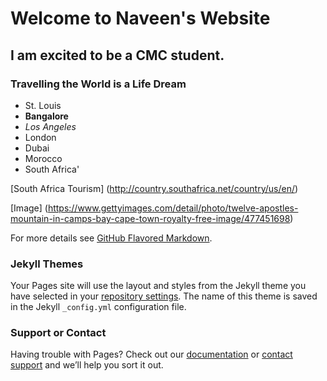 # Welcome to Naveen's Website

## I am excited to be a CMC student. 

### Travelling the World is a Life Dream 

- St. Louis
- **Bangalore**
- _Los Angeles_
- London 
- Dubai
- Morocco 
- South Africa'

[South Africa Tourism] (http://country.southafrica.net/country/us/en/)


[Image] (https://www.gettyimages.com/detail/photo/twelve-apostles-mountain-in-camps-bay-cape-town-royalty-free-image/477451698)


For more details see [GitHub Flavored Markdown](https://guides.github.com/features/mastering-markdown/).

### Jekyll Themes

Your Pages site will use the layout and styles from the Jekyll theme you have selected in your [repository settings](https://github.com/navshastri/new/settings). The name of this theme is saved in the Jekyll `_config.yml` configuration file.

### Support or Contact

Having trouble with Pages? Check out our [documentation](https://help.github.com/categories/github-pages-basics/) or [contact support](https://github.com/contact) and we’ll help you sort it out.
